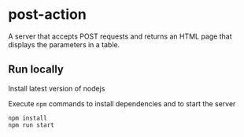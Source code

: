 # post-action
A server that accepts POST requests and returns an HTML page that displays the parameters in a table.


## Run locally
Install latest version of nodejs

Execute `npm` commands to install dependencies and to start the server
```
npm install
npm run start
```
